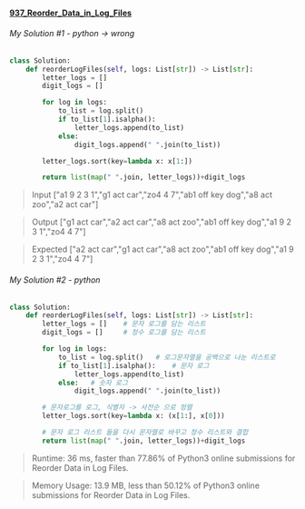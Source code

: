 #### [937_Reorder_Data_in_Log_Files](https://leetcode.com/problems/reorder-data-in-log-files/)


###### My Solution #1 - python -> wrong
```python
class Solution:
    def reorderLogFiles(self, logs: List[str]) -> List[str]:
        letter_logs = []
        digit_logs = []

        for log in logs:
            to_list = log.split()
            if to_list[1].isalpha():
                letter_logs.append(to_list)
            else:
                digit_logs.append(" ".join(to_list))

        letter_logs.sort(key=lambda x: x[1:])

        return list(map(" ".join, letter_logs))+digit_logs
```
> Input
["a1 9 2 3 1","g1 act car","zo4 4 7","ab1 off key dog","a8 act zoo","a2 act car"]

> Output
["g1 act car","a2 act car","a8 act zoo","ab1 off key dog","a1 9 2 3 1","zo4 4 7"]

> Expected
["a2 act car","g1 act car","a8 act zoo","ab1 off key dog","a1 9 2 3 1","zo4 4 7"]

###### My Solution #2 - python
```python
class Solution:
    def reorderLogFiles(self, logs: List[str]) -> List[str]:
        letter_logs = []    # 문자 로그를 담는 리스트
        digit_logs = []     # 정수 로그를 담는 리스트

        for log in logs:
            to_list = log.split()   # 로그문자열을 공백으로 나눈 리스트로
            if to_list[1].isalpha():    # 문자 로그
                letter_logs.append(to_list)
            else:   # 숫자 로그
                digit_logs.append(" ".join(to_list))

        # 문자로그를 로그, 식별자 -> 사전순 으로 정렬
        letter_logs.sort(key=lambda x: (x[1:], x[0]))

        # 문자 로그 리스트 들을 다시 문자열로 바꾸고 정수 리스트와 결합
        return list(map(" ".join, letter_logs))+digit_logs
```        

> Runtime: 36 ms, faster than 77.86% of Python3 online submissions for Reorder Data in Log Files.


> Memory Usage: 13.9 MB, less than 50.12% of Python3 online submissions for Reorder Data in Log Files.
